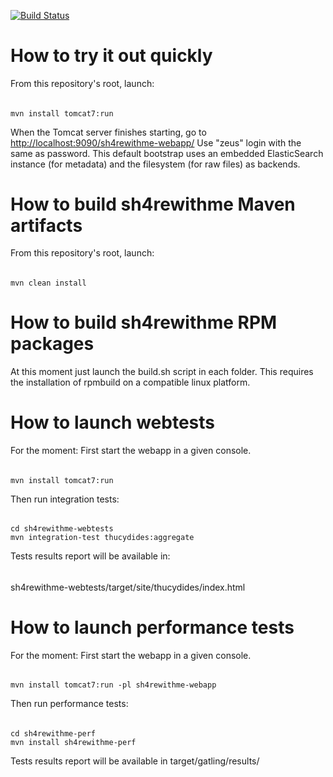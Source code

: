 [![Build Status](https://buildhive.cloudbees.com/job/devopsmercenaries/job/sh4rewithme/badge/icon)](https://buildhive.cloudbees.com/job/devopsmercenaries/job/sh4rewithme/)

How to try it out quickly
========================================
From this repository's root, launch:
######
    mvn install tomcat7:run 

When the Tomcat server finishes starting, go to <a href="http://localhost:9090/sh4rewithme-webapp">http://localhost:9090/sh4rewithme-webapp/</a>
Use "zeus" login with the same as password. 
This default bootstrap uses an embedded ElasticSearch instance (for metadata) and the filesystem (for raw files) as backends.

How to build sh4rewithme Maven artifacts
========================================
From this repository's root, launch:
######
    mvn clean install

How to build sh4rewithme RPM packages
=====================================
At this moment just launch the build.sh script in each folder.
This requires the installation of rpmbuild on a compatible linux platform.

How to launch webtests
=====================================
For the moment:
First start the webapp in a given console.
######
    mvn install tomcat7:run 

Then run integration tests:
######
    cd sh4rewithme-webtests
    mvn integration-test thucydides:aggregate 

Tests results report will be available in:
######
   sh4rewithme-webtests/target/site/thucydides/index.html

How to launch performance tests
=====================================
For the moment:
First start the webapp in a given console.
######
    mvn install tomcat7:run -pl sh4rewithme-webapp

Then run performance tests:
######
    cd sh4rewithme-perf
    mvn install sh4rewithme-perf

Tests results report will be available in target/gatling/results/
